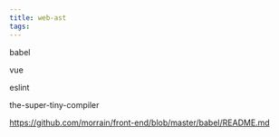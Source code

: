 ```yaml
---
title: web-ast
tags:
---
```



babel 


vue 


eslint


the-super-tiny-compiler


https://github.com/morrain/front-end/blob/master/babel/README.md

